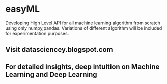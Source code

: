 # easyML
Developing High Level API for all machine learning algorithm from scratch using only numpy,pandas. Variations of different algorithm will be included for experimentation purposes.

## Visit datasciencey.blogspot.com
## For detailed insights, deep intuition on Machine Learning and Deep Learning

